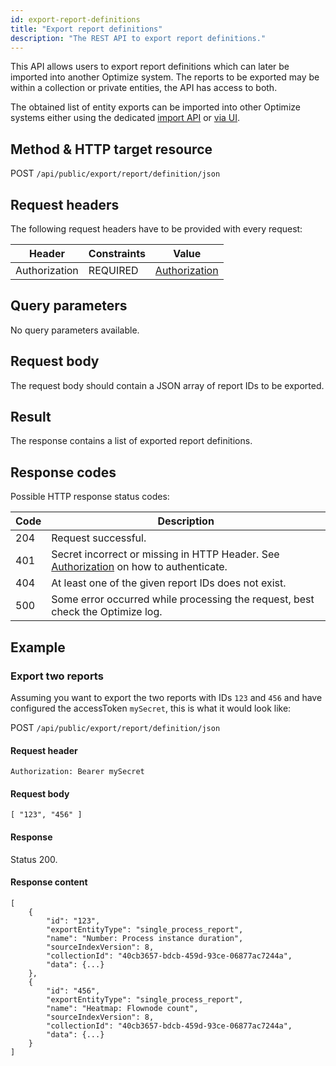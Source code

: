 ```yaml
---
id: export-report-definitions
title: "Export report definitions"
description: "The REST API to export report definitions."
---
```


This API allows users to export report definitions which can later be imported into another Optimize system. The reports to be exported may be within a collection or private entities, the API has access to both.

The obtained list of entity exports can be imported into other Optimize systems either using the dedicated [import API](../import-entities.md) or [via UI](../../../components/optimize/userguide/additional-features/export-import.md#importing-entities).

## Method & HTTP target resource

POST `/api/public/export/report/definition/json`

## Request headers

The following request headers have to be provided with every request:

| Header        | Constraints | Value                                |
| ------------- | ----------- | ------------------------------------ |
| Authorization | REQUIRED    | [Authorization](../authorization.md) |

## Query parameters

No query parameters available.

## Request body

The request body should contain a JSON array of report IDs to be exported.

## Result

The response contains a list of exported report definitions.

## Response codes

Possible HTTP response status codes:

| Code | Description                                                                                                  |
| ---- | ------------------------------------------------------------------------------------------------------------ |
| 204  | Request successful.                                                                                          |
| 401  | Secret incorrect or missing in HTTP Header. See [Authorization](../authorization.md) on how to authenticate. |
| 404  | At least one of the given report IDs does not exist.                                                         |
| 500  | Some error occurred while processing the request, best check the Optimize log.                               |

## Example

### Export two reports

Assuming you want to export the two reports with IDs `123` and `456` and have configured the accessToken `mySecret`, this is what it would look like:

POST `/api/public/export/report/definition/json`

#### Request header

`Authorization: Bearer mySecret`

#### Request body

```
[ "123", "456" ]
```

#### Response

Status 200.

#### Response content

```
[
    {
        "id": "123",
        "exportEntityType": "single_process_report",
        "name": "Number: Process instance duration",
        "sourceIndexVersion": 8,
        "collectionId": "40cb3657-bdcb-459d-93ce-06877ac7244a",
        "data": {...}
    },
    {
        "id": "456",
        "exportEntityType": "single_process_report",
        "name": "Heatmap: Flownode count",
        "sourceIndexVersion": 8,
        "collectionId": "40cb3657-bdcb-459d-93ce-06877ac7244a",
        "data": {...}
    }
]
```
